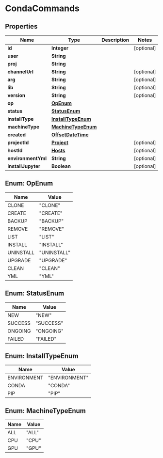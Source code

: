 # CondaCommands

## Properties
Name | Type | Description | Notes
------------ | ------------- | ------------- | -------------
**id** | **Integer** |  |  [optional]
**user** | **String** |  | 
**proj** | **String** |  | 
**channelUrl** | **String** |  |  [optional]
**arg** | **String** |  |  [optional]
**lib** | **String** |  |  [optional]
**version** | **String** |  |  [optional]
**op** | [**OpEnum**](#OpEnum) |  | 
**status** | [**StatusEnum**](#StatusEnum) |  | 
**installType** | [**InstallTypeEnum**](#InstallTypeEnum) |  | 
**machineType** | [**MachineTypeEnum**](#MachineTypeEnum) |  | 
**created** | [**OffsetDateTime**](OffsetDateTime.md) |  | 
**projectId** | [**Project**](Project.md) |  |  [optional]
**hostId** | [**Hosts**](Hosts.md) |  |  [optional]
**environmentYml** | **String** |  |  [optional]
**installJupyter** | **Boolean** |  |  [optional]

<a name="OpEnum"></a>
## Enum: OpEnum
Name | Value
---- | -----
CLONE | &quot;CLONE&quot;
CREATE | &quot;CREATE&quot;
BACKUP | &quot;BACKUP&quot;
REMOVE | &quot;REMOVE&quot;
LIST | &quot;LIST&quot;
INSTALL | &quot;INSTALL&quot;
UNINSTALL | &quot;UNINSTALL&quot;
UPGRADE | &quot;UPGRADE&quot;
CLEAN | &quot;CLEAN&quot;
YML | &quot;YML&quot;

<a name="StatusEnum"></a>
## Enum: StatusEnum
Name | Value
---- | -----
NEW | &quot;NEW&quot;
SUCCESS | &quot;SUCCESS&quot;
ONGOING | &quot;ONGOING&quot;
FAILED | &quot;FAILED&quot;

<a name="InstallTypeEnum"></a>
## Enum: InstallTypeEnum
Name | Value
---- | -----
ENVIRONMENT | &quot;ENVIRONMENT&quot;
CONDA | &quot;CONDA&quot;
PIP | &quot;PIP&quot;

<a name="MachineTypeEnum"></a>
## Enum: MachineTypeEnum
Name | Value
---- | -----
ALL | &quot;ALL&quot;
CPU | &quot;CPU&quot;
GPU | &quot;GPU&quot;
